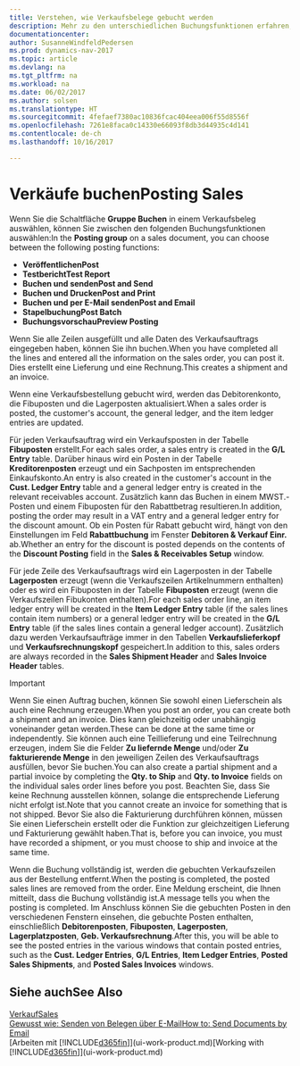 ```yaml
---
title: Verstehen, wie Verkaufsbelege gebucht werden
description: Mehr zu den unterschiedlichen Buchungsfunktionen erfahren, um Verkaufsbelege zu buchen.
documentationcenter: 
author: SusanneWindfeldPedersen
ms.prod: dynamics-nav-2017
ms.topic: article
ms.devlang: na
ms.tgt_pltfrm: na
ms.workload: na
ms.date: 06/02/2017
ms.author: solsen
ms.translationtype: HT
ms.sourcegitcommit: 4fefaef7380ac10836fcac404eea006f55d8556f
ms.openlocfilehash: 7261e8faca0c14330e66093f8db3d44935c4d141
ms.contentlocale: de-ch
ms.lasthandoff: 10/16/2017

---
```

# <a name="posting-sales"></a><span data-ttu-id="1d5c3-103">Verkäufe buchen</span><span class="sxs-lookup"><span data-stu-id="1d5c3-103">Posting Sales</span></span>
<span data-ttu-id="1d5c3-104">Wenn Sie die Schaltfläche **Gruppe Buchen** in einem Verkaufsbeleg auswählen, können Sie zwischen den folgenden Buchungsfunktionen auswählen:</span><span class="sxs-lookup"><span data-stu-id="1d5c3-104">In the **Posting group** on a sales document, you can choose between the following posting functions:</span></span>

* <span data-ttu-id="1d5c3-105">**Veröffentlichen**</span><span class="sxs-lookup"><span data-stu-id="1d5c3-105">**Post**</span></span>
* <span data-ttu-id="1d5c3-106">**Testbericht**</span><span class="sxs-lookup"><span data-stu-id="1d5c3-106">**Test Report**</span></span>
* <span data-ttu-id="1d5c3-107">**Buchen und senden**</span><span class="sxs-lookup"><span data-stu-id="1d5c3-107">**Post and Send**</span></span>
* <span data-ttu-id="1d5c3-108">**Buchen und Drucken**</span><span class="sxs-lookup"><span data-stu-id="1d5c3-108">**Post and Print**</span></span>
* <span data-ttu-id="1d5c3-109">**Buchen und per E-Mail senden**</span><span class="sxs-lookup"><span data-stu-id="1d5c3-109">**Post and Email**</span></span>
* <span data-ttu-id="1d5c3-110">**Stapelbuchung**</span><span class="sxs-lookup"><span data-stu-id="1d5c3-110">**Post Batch**</span></span>
* <span data-ttu-id="1d5c3-111">**Buchungsvorschau**</span><span class="sxs-lookup"><span data-stu-id="1d5c3-111">**Preview Posting**</span></span>

<span data-ttu-id="1d5c3-112">Wenn Sie alle Zeilen ausgefüllt und alle Daten des Verkaufsauftrags eingegeben haben, können Sie ihn buchen.</span><span class="sxs-lookup"><span data-stu-id="1d5c3-112">When you have completed all the lines and entered all the information on the sales order, you can post it.</span></span> <span data-ttu-id="1d5c3-113">Dies erstellt eine Lieferung und eine Rechnung.</span><span class="sxs-lookup"><span data-stu-id="1d5c3-113">This creates a shipment and an invoice.</span></span>

<span data-ttu-id="1d5c3-114">Wenn eine Verkaufsbestellung gebucht wird, werden das Debitorenkonto, die Fibuposten und die Lagerposten aktualisiert.</span><span class="sxs-lookup"><span data-stu-id="1d5c3-114">When a sales order is posted, the customer's account, the general ledger, and the item ledger entries are updated.</span></span>

<span data-ttu-id="1d5c3-115">Für jeden Verkaufsauftrag wird ein Verkaufsposten in der Tabelle **Fibuposten** erstellt.</span><span class="sxs-lookup"><span data-stu-id="1d5c3-115">For each sales order, a sales entry is created in the **G/L Entry** table.</span></span> <span data-ttu-id="1d5c3-116">Darüber hinaus wird ein Posten in der Tabelle **Kreditorenposten** erzeugt und ein Sachposten im entsprechenden Einkaufskonto.</span><span class="sxs-lookup"><span data-stu-id="1d5c3-116">An entry is also created in the customer's account in the **Cust. Ledger Entry** table and a general ledger entry is created in the relevant receivables account.</span></span> <span data-ttu-id="1d5c3-117">Zusätzlich kann das Buchen in einem MWST.-Posten und einem Fibuposten für den Rabattbetrag resultieren.</span><span class="sxs-lookup"><span data-stu-id="1d5c3-117">In addition, posting the order may result in a VAT entry and a general ledger entry for the discount amount.</span></span> <span data-ttu-id="1d5c3-118">Ob ein Posten für Rabatt gebucht wird, hängt von den Einstellungen im Feld **Rabattbuchung** im Fenster **Debitoren & Verkauf Einr.** ab.</span><span class="sxs-lookup"><span data-stu-id="1d5c3-118">Whether an entry for the discount is posted depends on the contents of the **Discount Posting** field in the **Sales & Receivables Setup** window.</span></span>

<span data-ttu-id="1d5c3-119">Für jede Zeile des Verkaufsauftrags wird ein Lagerposten in der Tabelle **Lagerposten** erzeugt (wenn die Verkaufszeilen Artikelnummern enthalten) oder es wird ein Fibuposten in der Tabelle **Fibuposten** erzeugt (wenn die Verkaufszeilen Fibukonten enthalten).</span><span class="sxs-lookup"><span data-stu-id="1d5c3-119">For each sales order line, an item ledger entry will be created in the **Item Ledger Entry** table (if the sales lines contain item numbers) or a general ledger entry will be created in the **G/L Entry** table (if the sales lines contain a general ledger account).</span></span> <span data-ttu-id="1d5c3-120">Zusätzlich dazu werden Verkaufsaufträge immer in den Tabellen **Verkaufslieferkopf** und **Verkaufsrechnungskopf** gespeichert.</span><span class="sxs-lookup"><span data-stu-id="1d5c3-120">In addition to this, sales orders are always recorded in the **Sales Shipment Header** and **Sales Invoice Header** tables.</span></span>

> [!IMPORTANT]  
>   <span data-ttu-id="1d5c3-121">Wenn Sie einen Auftrag buchen, können Sie sowohl einen Lieferschein als auch eine Rechnung erzeugen.</span><span class="sxs-lookup"><span data-stu-id="1d5c3-121">When you post an order, you can create both a shipment and an invoice.</span></span> <span data-ttu-id="1d5c3-122">Dies kann gleichzeitig oder unabhängig voneinander getan werden.</span><span class="sxs-lookup"><span data-stu-id="1d5c3-122">These can be done at the same time or independently.</span></span> <span data-ttu-id="1d5c3-123">Sie können auch eine Teillieferung und eine Teilrechnung erzeugen, indem Sie die Felder **Zu liefernde Menge** und/oder **Zu fakturierende Menge** in den jeweiligen Zeilen des Verkaufsauftrags ausfüllen, bevor Sie buchen.</span><span class="sxs-lookup"><span data-stu-id="1d5c3-123">You can also create a partial shipment and a partial invoice by completing the **Qty. to Ship** and **Qty. to Invoice** fields on the individual sales order lines before you post.</span></span> <span data-ttu-id="1d5c3-124">Beachten Sie, dass Sie keine Rechnung ausstellen können, solange die entsprechende Lieferung nicht erfolgt ist.</span><span class="sxs-lookup"><span data-stu-id="1d5c3-124">Note that you cannot create an invoice for something that is not shipped.</span></span> <span data-ttu-id="1d5c3-125">Bevor Sie also die Fakturierung durchführen können, müssen Sie einen Lieferschein erstellt oder die Funktion zur gleichzeitigen Lieferung und Fakturierung gewählt haben.</span><span class="sxs-lookup"><span data-stu-id="1d5c3-125">That is, before you can invoice, you must have recorded a shipment, or you must choose to ship and invoice at the same time.</span></span>

<span data-ttu-id="1d5c3-126">Wenn die Buchung vollständig ist, werden die gebuchten Verkaufszeilen aus der Bestellung entfernt.</span><span class="sxs-lookup"><span data-stu-id="1d5c3-126">When the posting is completed, the posted sales lines are removed from the order.</span></span> <span data-ttu-id="1d5c3-127">Eine Meldung erscheint, die Ihnen mitteilt, dass die Buchung vollständig ist.</span><span class="sxs-lookup"><span data-stu-id="1d5c3-127">A message tells you when the posting is completed.</span></span> <span data-ttu-id="1d5c3-128">Im Anschluss können Sie die gebuchten Posten in den verschiedenen Fenstern einsehen, die gebuchte Posten enthalten, einschließlich **Debitorenposten**, **Fibuposten**, **Lagerposten**, **Lagerplatzposten**, **Geb. Verkaufsrechnung**.</span><span class="sxs-lookup"><span data-stu-id="1d5c3-128">After this, you will be able to see the posted entries in the various windows that contain posted entries, such as the **Cust. Ledger Entries**, **G/L Entries**, **Item Ledger Entries**, **Posted Sales Shipments**, and **Posted Sales Invoices** windows.</span></span>

## <a name="see-also"></a><span data-ttu-id="1d5c3-129">Siehe auch</span><span class="sxs-lookup"><span data-stu-id="1d5c3-129">See Also</span></span>
[<span data-ttu-id="1d5c3-130">Verkauf</span><span class="sxs-lookup"><span data-stu-id="1d5c3-130">Sales</span></span>](sales-manage-sales.md)  
[<span data-ttu-id="1d5c3-131">Gewusst wie: Senden von Belegen über E-Mail</span><span class="sxs-lookup"><span data-stu-id="1d5c3-131">How to: Send Documents by Email</span></span>](ui-how-send-documents-email.md)  
<span data-ttu-id="1d5c3-132">[Arbeiten mit [!INCLUDE[d365fin](includes/d365fin_md.md)]](ui-work-product.md)</span><span class="sxs-lookup"><span data-stu-id="1d5c3-132">[Working with [!INCLUDE[d365fin](includes/d365fin_md.md)]](ui-work-product.md)</span></span>


